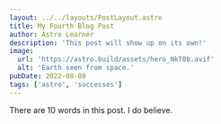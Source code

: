 ```yaml
---
layout: ../../layouts/PostLayout.astro
title: My Fourth Blog Post
author: Astro Learner
description: 'This post will show up on its own!'
image:
  url: 'https://astro.build/assets/hero_NkT0b.avif'
  alt: 'Earth seen from space.'
pubDate: 2022-08-08
tags: ['astro', 'successes']
---
```


There are 10 words in this post. I do believe.
